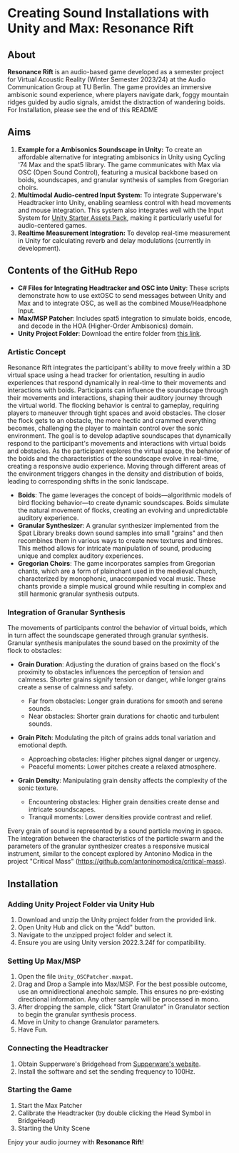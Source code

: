# Creating Sound Installations with Unity and Max: Resonance Rift

## About
**Resonance Rift** is an audio-based game developed as a semester project for Virtual Acoustic Reality (Winter Semester 2023/24) at the Audio Communication Group at TU Berlin. The game provides an immersive ambisonic sound experience, where players navigate dark, foggy mountain ridges guided by audio signals, amidst the distraction of wandering boids. For Installation, please see the end of this README

## Aims
1. **Example for a Ambisonics Soundscape in Unity:** To create an affordable alternative for integrating ambisonics in Unity using Cycling '74 Max and the spat5 library. The game communicates with Max via OSC (Open Sound Control), featuring a musical backbone based on boids, soundscapes, and granular synthesis of samples from Gregorian choirs.
2. **Multimodal Audio-centred Input System:** To integrate Supperware's Headtracker into Unity, enabling seamless control with head movements and mouse integration. This system also integrates well with the Input System for [Unity Starter Assets Pack](https://assetstore.unity.com/packages/essentials/starter-assets-third-person-character-controller-196526), making it particularly useful for audio-centered games.
3. **Realtime Measurement Integration:** To develop real-time measurement in Unity for calculating reverb and delay modulations (currently in development).

## Contents of the GitHub Repo
- **C# Files for Integrating Headtracker and OSC into Unity**: These scripts demonstrate how to use extOSC to send messages between Unity and Max and to integrate OSC, as well as the combined Mouse/Headphone Input. 
- **Max/MSP Patcher**: Includes spat5 integration to simulate boids, encode, and decode in the HOA (Higher-Order Ambisonics) domain.
- **Unity Project Folder**: Download the entire folder from [this link]().

### Artistic Concept
Resonance Rift integrates the participant's ability to move freely within a 3D virtual space using a head tracker for orientation, resulting in audio experiences that respond dynamically in real-time to their movements and interactions with boids. Participants can influence the soundscape through their movements and interactions, shaping their auditory journey through the virtual world. The flocking behavior is central to gameplay, requiring players to maneuver through tight spaces and avoid obstacles. The closer the flock gets to an obstacle, the more hectic and crammed everything becomes, challenging the player to maintain control over the sonic environment. The goal is to develop adaptive soundscapes that dynamically respond to the participant's movements and interactions with virtual boids and obstacles. As the participant explores the virtual space, the behavior of the boids and the characteristics of the soundscape evolve in real-time, creating a responsive audio experience. Moving through different areas of the environment triggers changes in the density and distribution of boids, leading to corresponding shifts in the sonic landscape.

- **Boids**: The game leverages the concept of boids—algorithmic models of bird flocking behavior—to create dynamic soundscapes. Boids simulate the natural movement of flocks, creating an evolving and unpredictable auditory experience.
- **Granular Synthesizer**: A granular synthesizer implemented from the Spat Library breaks down sound samples into small "grains" and then recombines them in various ways to create new textures and timbres. This method allows for intricate manipulation of sound, producing unique and complex auditory experiences.
- **Gregorian Choirs**: The game incorporates samples from Gregorian chants, which are a form of plainchant used in the medieval church, characterized by monophonic, unaccompanied vocal music. These chants provide a simple musical ground while resulting in complex and still harmonic granular synthesis outputs.

### Integration of Granular Synthesis
The movements of participants control the behavior of virtual boids, which in turn affect the soundscape generated through granular synthesis. Granular synthesis manipulates the sound based on the proximity of the flock to obstacles:

- **Grain Duration**: Adjusting the duration of grains based on the flock's proximity to obstacles influences the perception of tension and calmness. Shorter grains signify tension or danger, while longer grains create a sense of calmness and safety.
  - Far from obstacles: Longer grain durations for smooth and serene sounds.
  - Near obstacles: Shorter grain durations for chaotic and turbulent sounds.
  
- **Grain Pitch**: Modulating the pitch of grains adds tonal variation and emotional depth.
  - Approaching obstacles: Higher pitches signal danger or urgency.
  - Peaceful moments: Lower pitches create a relaxed atmosphere.
  
- **Grain Density**: Manipulating grain density affects the complexity of the sonic texture.
  - Encountering obstacles: Higher grain densities create dense and intricate soundscapes.
  - Tranquil moments: Lower densities provide contrast and relief.

Every grain of sound is represented by a sound particle moving in space. The integration between the characteristics of the particle swarm and the parameters of the granular synthesizer creates a responsive musical instrument, similar to the concept explored by Antonino Modica in the project "Critical Mass" (https://github.com/antoninomodica/critical-mass).

## Installation
### Adding Unity Project Folder via Unity Hub
1. Download and unzip the Unity project folder from the provided link.
2. Open Unity Hub and click on the "Add" button.
3. Navigate to the unzipped project folder and select it.
4. Ensure you are using Unity version 2022.3.24f for compatibility.

### Setting Up Max/MSP
1. Open the file `Unity_OSCPatcher.maxpat`.
2. Drag and Drop a Sample into Max/MSP. For the best possible outcome, use an omnidirectional anechoic sample. This ensures no pre-existing directional information. Any other sample will be processed in mono.
3. After dropping the sample, click "Start Granulator" in Granulator section to begin the granular synthesis process.
4. Move in Unity to change Granulator parameters.
5. Have Fun.
   
### Connecting the Headtracker
1. Obtain Supperware's Bridgehead from [Supperware's website](https://supperware.io/bridgehead).
2. Install the software and set the sending frequency to 100Hz.

### Starting the Game
1. Start the Max Patcher
2. Calibrate the Headtracker (by double clicking the Head Symbol in BridgeHead)
3. Starting the Unity Scene

Enjoy your audio journey with **Resonance Rift**!
